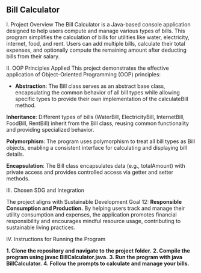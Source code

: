 ## Bill Calculator


I. Project Overview
    The Bill Calculator is a Java-based console application designed to help users compute and manage various types of bills. This program simplifies the calculation of bills for utilities like water, electricity, internet, food, and rent. Users can add multiple bills, calculate their total expenses, and optionally compute the remaining amount after deducting bills from their salary.


II. OOP Principles Applied
This project demonstrates the effective application of Object-Oriented Programming (OOP) principles:

* **Abstraction**: The Bill class serves as an abstract base class, encapsulating the common behavior of all bill types while allowing specific types to provide their own implementation of the calculateBill method.

****Inheritance****: Different types of bills (WaterBill, ElectricityBill, InternetBill, FoodBill, RentBill) inherit from the Bill class, reusing common functionality and providing specialized behavior.

****Polymorphism****: The program uses polymorphism to treat all bill types as Bill objects, enabling a consistent interface for calculating and displaying bill details.

****Encapsulation****: The Bill class encapsulates data (e.g., totalAmount) with private access and provides controlled access via getter and setter methods.


III. Chosen SDG and Integration

  The project aligns with Sustainable Development Goal 12: **Responsible Consumption and Production.** By helping users track and manage their utility consumption and expenses, the application promotes financial responsibility and encourages mindful resource usage, contributing to sustainable living practices.


IV. Instructions for Running the Program

**1. Clone the repository and navigate to the project folder.**
**2. Compile the program using javac BillCalculator.java.**
**3. Run the program with java BillCalculator.**
**4. Follow the prompts to calculate and manage your bills.**
